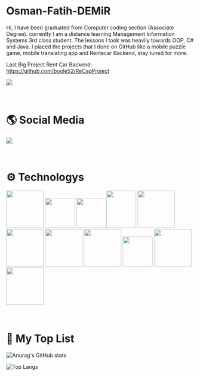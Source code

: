 # Osman-Fatih-DEMiR
Hi,
I have been graduated from Computer coding section (Associate Degree).
currently I am a distance learning Management Information Systems 3rd class
student. The lessons I took was heavily towards OOP, C# and Java. I placed the
projects that I done on GitHub like a mobile puzzle game, mobile translating app
and Rentecar Backend, stay tuned for more. 

Last Big Project Rent Car Backend: https://github.com/boole52/ReCapProject

![](https://visitor-badge.laobi.icu/badge?page_id=boole52.boole52)
<br/><br/><br/>

# :earth_americas: Social Media 
<a href=" https://www.linkedin.com/in/osman-fatih-demir/"></a>
[<img src="https://img.shields.io/badge/LinkedIn-0077B5?style=for-the-badge&logo=linkedin&logoColor=white">](https://www.linkedin.com/in/osman-fatih-demir/)
<br/><br/><br/>


# :gear: Technologys 

<img src="https://iconape.com/wp-content/png_logo_vector/git-icon.png" width="100"> <img src="https://3.bp.blogspot.com/-pxR8u1KJTW8/XIb7zIKqqQI/AAAAAAAAIrA/KDNONkGKj-EDm1vadBqJbxMg64oi0LVXgCK4BGAYYCw/s1600/logo%2Bhtml5.png" width="80" > <img src="https://3.bp.blogspot.com/-oRSUw_TmO9o/XIb61m88fcI/AAAAAAAAIq0/vnxl2zzsXEQsnHI2fH4GjKu_ZT0urRo4wCK4BGAYYCw/s1600/icon%2Bcss%2B3.png" width="80" ><img src="https://lh3.googleusercontent.com/proxy/4-rPZnc8mLFeyjBNNuOlB15JcT8KVxXNm2acu_WdOjuVzN4PPqgGK7yNHhY15Y2PwSHQi94c8m7lMgQJibEC8Yp4nyCDoc2_Rl8EleQVm25noSU" width="80" height="100">
<img src="https://www.freeiconspng.com/uploads/c-logo-icon-18.png" width="100"> <img src="https://icon-library.com/images/java-icon-images/java-icon-images-0.jpg" width="100"> <img src="https://cdn.icon-icons.com/icons2/1508/PNG/512/python_104451.png" width="100" > <img src="https://icon-library.com/images/php-icon-png/php-icon-png-0.jpg" width="100"> <img src="https://lh3.googleusercontent.com/proxy/HEa--KxE7_wCu74QJbsqAqjv2n88DullSL74RNMSgUwnZyJbV64rfK8nEp5oZOoS84i6dc--RzoYAZBXKodelF7uXKGhAoWGLJRdtzoo4Nd7utt3kl__" width="80"> <img src="https://findicons.com/files/icons/977/rrze/720/database_mysql.png" width="100" > <img src="https://www.svgrepo.com/show/303229/microsoft-sql-server-logo.svg" width="100" >
<br/><br/><br/>




# :rocket: My Top List 
![Anurag's GitHub stats](https://github-readme-stats.vercel.app/api?username=boole52&show_icons=true&theme=radical)

![Top Langs](https://github-readme-stats.vercel.app/api/top-langs/?username=boole52&theme=tokyonight)


